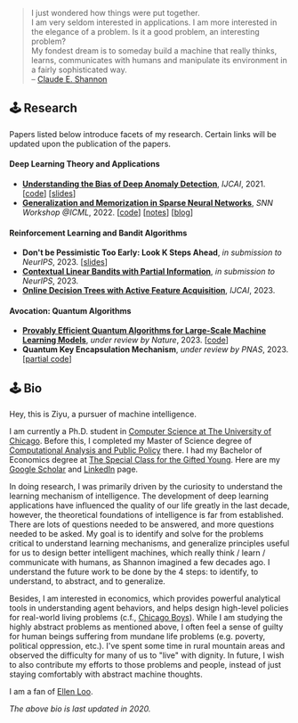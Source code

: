 <!-- # > The economic approach I refer to does not assume that individuals are motivated solely by selfishness or gain.  
# > It is a **method** of analysis, not an assumption about particular motivations.
# > [Gary S. Becker on his Nobel lecture, 1992](https://www.nobelprize.org/uploads/2018/06/becker-lecture.pdf) -->

<!-- # Although perhaps of no practical importance, the question is of theoretical interest, and it is hoped that a satisfactory solution of this problem will act as a wedge in attacking other problems of a similar nature and of greater significance.

# Chemistry has always seemed a little dull to me — too many isolated facts and too few general principles for my taste.

# The fundamental discoveries of such scientists are wonderful achievements in themselves, but would not affect the life of the common man without the intermediate efforts of engineers and inventors―people like Edison, Bell and Marconi.

# I see no limit to the capabilities of machines.

# I have great hopes in this direction for machines that will rival or even surpass the human brain.

# My fondest dream is to someday build a machine that really thinks, learns, communicates with humans and manipulate its environment in a fairly sophisticated way. -->

> I just wondered how things were put together.  
> I am very seldom interested in applications. I am more interested in the elegance of a problem. Is it a good problem, an interesting problem?  
> My fondest dream is to someday build a machine that really thinks, learns, communicates with humans and manipulate its environment in a fairly sophisticated way.    
> – [Claude E. Shannon](https://en.wikipedia.org/wiki/Claude_Shannon)

## 🕹 Research
Papers listed below introduce facets of my research. Certain links will be updated upon the publication of the papers.
#### Deep Learning Theory and Applications

- [**Understanding the Bias of Deep Anomaly Detection**](https://arxiv.org/abs/2105.07346), *IJCAI*, 2021. [[code](https://github.com/ZIYU-DEEP/Bias-in-Deep-Anomaly-Detection-PyTorch)] [[slides](https://ziyu-deep.github.io/files/IJCAI-long-21-07-25-1.pdf)]
- [**Generalization and Memorization in Sparse Neural Networks**](https://github.com/ZIYU-DEEP/Generalization-and-Memorization-in-Sparse-Training), *SNN Workshop @ICML*, 2022. [[code](https://github.com/ZIYU-DEEP/Generalization-and-Memorization-in-Sparse-Training)] [[notes](https://ziyu-deep.github.io/files/info-sparse-notes.pdf)] [[blog](https://ziyu-deep.github.io/2022/08/21/The-Price-of-Sparsity/)]


#### Reinforcement Learning and Bandit Algorithms

- **Don't be Pessimistic Too Early: Look K Steps Ahead**, *in submission to NeurIPS*, 2023. [[slides](https://ziyu-deep.github.io/files/p-mdp-update.pdf)]
- [**Contextual Linear Bandits with Partial Information**](https://openreview.net/pdf?id=JalSlVhRl6), *in submission to NeurIPS*, 2023.
- [**Online Decision Trees with Active Feature Acquisition**](https://arxiv.org/abs/2305.02093), *IJCAI*, 2023.


#### Avocation: Quantum Algorithms
- [**Provably Efficient Quantum Algorithms for Large-Scale Machine Learning Models**](https://arxiv.org/abs/2303.03428), *under review by Nature*, 2023. [[code](https://github.com/ZIYU-DEEP/quantum-sparse-training)]
- **Quantum Key Encapsulation Mechanism**, *under review by PNAS*, 2023. [[partial code](https://github.com/ZIYU-DEEP/Post-Quantum-Crypto-for-Blockchains)]


## 🕹 Bio

Hey, this is Ziyu, a pursuer of machine intelligence.

I am currently a Ph.D. student in [Computer Science at The University of Chicago](https://computerscience.uchicago.edu/). Before this, I completed my Master of Science degree of [Computational Analysis and Public Policy](https://capp.uchicago.edu/) there. I had my Bachelor of Economics degree at [The Special Class for the Gifted Young](https://www.wikiwand.com/en/Special_Class_for_the_Gifted_Young). Here are my [Google Scholar](https://scholar.google.com/citations?user=S2da4LUAAAAJ&hl=en) and [LinkedIn](https://www.linkedin.com/in/ziyuye/) page.

<!-- My research and working experience is available on [LinkedIn](https://www.linkedin.com/in/ziyuye/). My detailed CV is available upon request. -->

In doing research, I was primarily driven by the curiosity to understand the learning mechanism of intelligence. The development of deep learning applications have influenced the quality of our life greatly in the last decade, however, the theoretical foundations of intelligence is far from established. There are lots of questions needed to be answered, and more questions needed to be asked. My goal is to identify and solve for the problems critical to understand learning mechanisms, and generalize principles useful for us to design better intelligent machines, which really think / learn / communicate with humans, as Shannon imagined a few decades ago. I understand the future work to be done by the 4 steps: to identify, to understand, to abstract, and to generalize.

Besides, I am interested in economics, which provides powerful analytical tools in understanding agent behaviors, and helps design high-level policies for real-world living problems (c.f., [Chicago Boys](https://www.wikiwand.com/en/Chicago_Boys)). While I am studying the highly abstract problems as mentioned above, I often feel a sense of guilty for human beings suffering from mundane life problems (e.g. poverty, political oppression, etc.). I've spent some time in rural mountain areas and observed the difficulty for many of us to "live" with dignity. In future, I wish to also contribute my efforts to those problems and people, instead of just staying comfortably with abstract machine thoughts.

I am a fan of [Ellen Loo](https://en.wikipedia.org/wiki/Ellen_Joyce_Loo).

*The above bio is last updated in 2020.*
